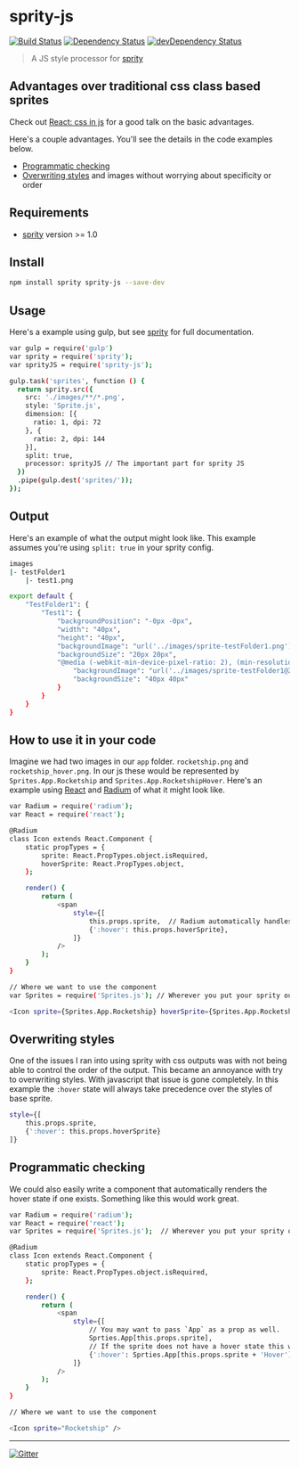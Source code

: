 # sprity-js

[![Build Status](https://travis-ci.org/gregthebusker/sprity-js.svg)](https://travis-ci.org/gregthebusker/sprity-js)
[![Dependency Status](https://david-dm.org/gregthebusker/sprity-js.svg)](https://david-dm.org/gregthebusker/sprity-js)
[![devDependency Status](https://david-dm.org/gregthebusker/sprity-js/dev-status.svg)](https://david-dm.org/gregthebusker/sprity-js#info=devDependencies)

> A JS style processor for [sprity](https://npmjs.org/package/sprity)

## Advantages over traditional css class based sprites

Check out [React: css in js](https://speakerdeck.com/vjeux/react-css-in-js) for a good talk on the basic advantages.

Here's a couple advantages. You'll see the details in the code examples below.

- [Programmatic checking](#programmatic-checking)
- [Overwriting styles](overwriting-styles) and images without worrying about specificity or order


## Requirements

- [sprity](https://npmjs.org/package/sprity) version >= 1.0

## Install

```sh
npm install sprity sprity-js --save-dev
```


## Usage

Here's a example using gulp, but see [sprity](https://npmjs.org/package/sprity) for full documentation.


```sh
var gulp = require('gulp')
var sprity = require('sprity');
var sprityJS = require('sprity-js');

gulp.task('sprites', function () {
  return sprity.src({
    src: './images/**/*.png',
    style: 'Sprite.js',
    dimension: [{
      ratio: 1, dpi: 72
    }, {
      ratio: 2, dpi: 144
    }],
    split: true,
    processor: sprityJS // The important part for sprity JS
  })
  .pipe(gulp.dest('sprites/'));
});
```

## Output

Here's an example of what the output might look like.  This example assumes you're using `split: true` in your sprity config.

```sh
images
|- testFolder1
    |- test1.png
```

```sh
export default {
    "TestFolder1": {
        "Test1": {
            "backgroundPosition": "-0px -0px",
            "width": "40px",
            "height": "40px",
            "backgroundImage": "url('../images/sprite-testFolder1.png')",
            "backgroundSize": "20px 20px",
            "@media (-webkit-min-device-pixel-ratio: 2), (min-resolution: 144dpi)": {
                "backgroundImage": "url('../images/sprite-testFolder1@2x.png')",
                "backgroundSize": "40px 40px"
            }
        }
    }
}
```

## How to use it in your code

Imagine we had two images in our `app` folder. `rocketship.png` and `rocketship_hover.png`.  In our js these would be represented by `Sprites.App.Rocketship` and `Sprites.App.RocketshipHover`.  Here's an example using [React](http://facebook.github.io/react/) and [Radium](http://projects.formidablelabs.com/radium/) of what it might look like.

```sh
var Radium = require('radium');
var React = require('react');

@Radium
class Icon extends React.Component {
    static propTypes = {
        sprite: React.PropTypes.object.isRequired,
        hoverSprite: React.PropTypes.object,
    };

    render() {
        return (
            <span
                style={[
                    this.props.sprite,  // Radium automatically handles the @media rules in your sprite object
                    {':hover': this.props.hoverSprite},
                ]}
            />
        );
    }
}

// Where we want to use the component
var Sprites = require('Sprites.js'); // Wherever you put your sprity output.

<Icon sprite={Sprites.App.Rocketship} hoverSprite={Sprites.App.RocketshipHover} />
```

## Overwriting styles

One of the issues I ran into using sprity with css outputs was with not being able to control the order of the output.  This became an annoyance with try to overwriting styles.  With javascript that issue is gone completely.  In this example the `:hover` state will always take precedence over the styles of base sprite.
```sh
style={[
    this.props.sprite,
    {':hover': this.props.hoverSprite}
]}
```

## Programmatic checking

We could also easily write a component that automatically renders the hover state if one exists.  Something like this would work great.

```sh
var Radium = require('radium');
var React = require('react');
var Sprites = require('Sprites.js');  // Wherever you put your sprity output.

@Radium
class Icon extends React.Component {
    static propTypes = {
        sprite: React.PropTypes.object.isRequired,
    };

    render() {
        return (
            <span
                style={[
                    // You may want to pass `App` as a prop as well.
                    Sprties.App[this.props.sprite],
                    // If the sprite does not have a hover state this will be undefined and still work great.
                    {':hover': Sprties.App[this.props.sprite + 'Hover']},
                ]}
            />
        );
    }
}

// Where we want to use the component

<Icon sprite="Rocketship" />
```

---
[![Gitter](https://badges.gitter.im/Join%20Chat.svg)](https://gitter.im/sprity/sprity?utm_source=badge&utm_medium=badge&utm_campaign=pr-badge)
